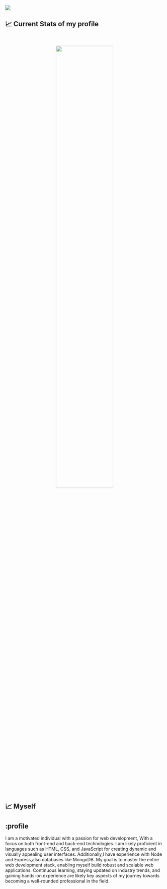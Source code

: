 
<img src="https://i.ibb.co/bmVydvx/Green-Modern-Online-Business-Webinar-Banner.png" />

## :chart_with_upwards_trend: Current Stats of my profile

<br />
<p align="center">
  <img width="60%" src="https://github-readme-streak-stats.herokuapp.com?user=Aditya-Paul&theme=cobalt&date_format=M%20j%5B%2C%20Y%5D" />
</p>
<br />

## :chart_with_upwards_trend: Myself
## :profile
<p align="center">
  <p>I am a motivated individual with a passion for web development, With a focus on both front-end and back-end technologies. I am likely proficient in languages such as HTML, CSS, and JavaScript for creating dynamic and visually appealing user interfaces. Additionally,I have experience with Node and Express,also databases like MongoDB. My goal is to master the entire web development stack, enabling myself build robust and scalable web applications. Continuous learning, staying updated on industry trends, and gaining hands-on experience are likely key aspects of my journey towards becoming a well-rounded professional in the field.</p>
</p>
<!--
**Aditya-Paul/Aditya-Paul** is a ✨ _special_ ✨ repository because its `README.md` (this file) appears on your GitHub profile.

Here are some ideas to get you started:

- 🔭 I’m currently working on ...
- 🌱 I’m currently learning ...
- 👯 I’m looking to collaborate on ...
- 🤔 I’m looking for help with ...
- 💬 Ask me about ...
- 📫 How to reach me: ...
- 😄 Pronouns: ...
- ⚡ Fun fact: ...
-->
